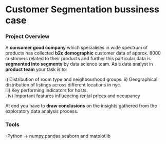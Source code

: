 # Customer Segmentation bussiness case

### Project Overview

A **consumer good company** which specialises in wide spectrum of products has collected **b2c demographic** customer data of approx. 8000 customers related to their products and further this particular data is **segmented into segments** by data science team. As a data analyst in **product team** your task is to:

i)	 Distribution of room type and neighbourhood groups.
ii)	 Geographical distribution of listings across different locations in nyc.<br>
iii) Key performing indicators for hosts.<br>.
iv)	 Important features influencing rental prices and occupancy

At end you have to **draw conclusions** on the insights gathered from the exploratory data analysis process.
### Tools
-Python -> numpy,pandas,seaborn and matplotlib
